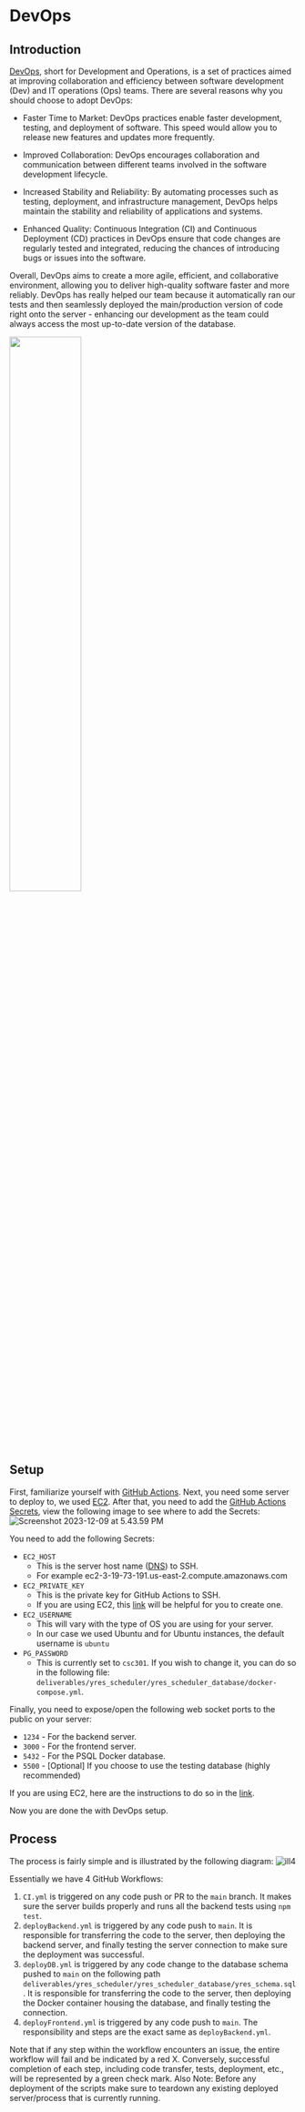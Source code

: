 # DevOps

## Introduction

[DevOps](https://www.atlassian.com/devops), short for Development and Operations, is a set of practices aimed at improving collaboration and efficiency between software development (Dev) and IT operations (Ops) teams. There are several reasons why you should choose to adopt DevOps:

- Faster Time to Market: DevOps practices enable faster development, testing, and deployment of software. This speed would allow you to release new features and updates more frequently.

- Improved Collaboration: DevOps encourages collaboration and communication between different teams involved in the software development lifecycle.

- Increased Stability and Reliability: By automating processes such as testing, deployment, and infrastructure management, DevOps helps maintain the stability and reliability of applications and systems.

- Enhanced Quality: Continuous Integration (CI) and Continuous Deployment (CD) practices in DevOps ensure that code changes are regularly tested and integrated, reducing the chances of introducing bugs or issues into the software.

Overall, DevOps aims to create a more agile, efficient, and collaborative environment, allowing you to deliver high-quality software faster and more reliably. DevOps has really helped our team because it automatically ran our tests and then seamlessly deployed the main/production version of code right onto the server - enhancing our development as the team could always access the most up-to-date version of the database. 
 

<img src="https://octopus.com/devops/i/x/octopus-devops-infinity.png" width="50%">

## Setup

First, familiarize yourself with [GitHub Actions](https://github.com/features/actions). Next, you need some server to deploy to, we used [EC2](https://aws.amazon.com/ec2/). After that, you need to add the [GitHub Actions Secrets](https://docs.github.com/en/actions/security-guides/using-secrets-in-github-actions), view the following image to see where to add the Secrets:![Screenshot 2023-12-09 at 5.43.59 PM](https://i.imgur.com/5U7wTBP.png) 

You need to add the following Secrets:
- `EC2_HOST` 
  - This is the server host name ([DNS](https://www.cloudflare.com/learning/dns/what-is-dns/)) to SSH.
  - For example ec2-3-19-73-191.us-east-2.compute.amazonaws.com
- `EC2_PRIVATE_KEY`
  - This is the private key for GitHub Actions to SSH.
  - If you are using EC2, this [link](https://docs.aws.amazon.com/AWSEC2/latest/UserGuide/create-key-pairs.html) will be helpful for you to create one. 
- `EC2_USERNAME`
  - This will vary with the type of OS you are using for your server.
  - In our case we used Ubuntu and for Ubuntu instances, the default username is `ubuntu`
- `PG_PASSWORD`
  - This is currently set to `csc301`. If you wish to change it, you can do so in the following file: `deliverables/yres_scheduler/yres_scheduler_database/docker-compose.yml`.

Finally, you need to expose/open the following web socket ports to the public on your server:
- `1234` - For the backend server.
- `3000` - For the frontend server.
- `5432` - For the PSQL Docker database.
- `5500` - [Optional] If you choose to use the testing database (highly recommended)

If you are using EC2, here are the instructions to do so in the [link](https://docs.aws.amazon.com/AWSEC2/latest/UserGuide/authorizing-access-to-an-instance.html).

Now you are done the with DevOps setup.

## Process

The process is fairly simple and is illustrated by the following diagram: ![ill4](https://i.imgur.com/lbRcUJw.jpg)

Essentially we have 4 GitHub Workflows:
1. `CI.yml` is triggered on any code push or PR to the `main` branch. It makes sure the server builds properly and runs all the backend tests using `npm test`. 
2. `deployBackend.yml` is triggered by any code push to `main`. It is responsible for transferring the code to the server, then deploying the backend server, and finally testing the server connection to make sure the deployment was successful.
3. `deployDB.yml` is triggered by any code change to the database schema pushed to `main` on the following path `deliverables/yres_scheduler/yres_scheduler_database/yres_schema.sql`. It is responsible for transferring the code to the server, then deploying the Docker container housing the database, and finally testing the connection.
4. `deployFrontend.yml` is triggered by any code push to `main`. The responsibility and steps are the exact same as `deployBackend.yml`.


Note that if any step within the workflow encounters an issue, the entire workflow will fail and be indicated by a red X. Conversely, successful completion of each step, including code transfer, tests, deployment, etc., will be represented by a green check mark.
Also Note: Before any deployment of the scripts make sure to teardown any existing deployed server/process that is currently running. 